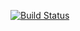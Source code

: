 [![Build Status](https://cloud.drone.io/api/badges/hukuruio/hukuru-user-service/status.svg)](https://cloud.drone.io/hukuruio/hukuru-user-service)
